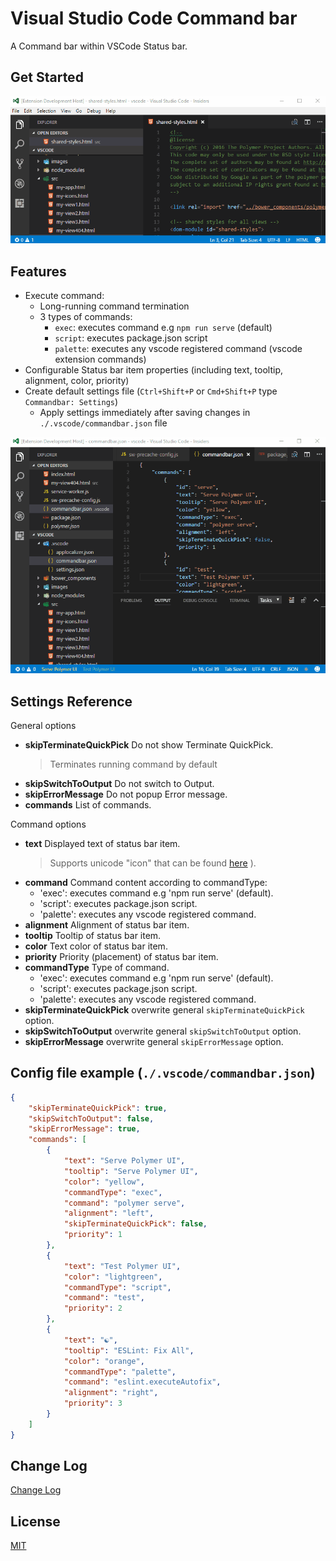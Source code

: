 # Visual Studio Code Command bar

A Command bar within VSCode Status bar.

## Get Started

[![Get Started](getstarted.gif)](getstarted.gif)

## Features

* Execute command:
	- Long-running command termination
	- 3 types of commands:
		* `exec`: executes command e.g `npm run serve` (default)
		* `script`: executes package.json script
		* `palette`: executes any vscode registered command (vscode extension commands)
* Configurable Status bar item properties (including text, tooltip, alignment, color, priority)
* Create default settings file (`Ctrl+Shift+P` or `Cmd+Shift+P` type `Commandbar: Settings`)
	- Apply settings immediately after saving changes in `./.vscode/commandbar.json` file

[![Demo](demo.gif)](demo.gif)

## Settings Reference

General options
* **skipTerminateQuickPick** Do not show Terminate QuickPick.
	> Terminates running command by default
* **skipSwitchToOutput** Do not switch to Output.
* **skipErrorMessage** Do not popup Error message.
* **commands** List of commands.

Command options
* **text** Displayed text of status bar item.
	> Supports unicode "icon" that can be found [here](https://unicode-table.com/) ).
* **command** Command content according to commandType:
	- 'exec': executes command e.g 'npm run serve' (default).
	- 'script': executes package.json script.
	- 'palette': executes any vscode registered command.
* **alignment** Alignment of status bar item.
* **tooltip** Tooltip of status bar item.
* **color** Text color of status bar item.
* **priority** Priority (placement) of status bar item.
* **commandType** Type of command.
	- 'exec': executes command e.g 'npm run serve' (default).
	- 'script': executes package.json script.
	- 'palette': executes any vscode registered command.
* **skipTerminateQuickPick** overwrite general `skipTerminateQuickPick` option.
* **skipSwitchToOutput** overwrite general `skipSwitchToOutput` option.
* **skipErrorMessage** overwrite general `skipErrorMessage` option.

## Config file example (`./.vscode/commandbar.json`)

```json
{
	"skipTerminateQuickPick": true,
	"skipSwitchToOutput": false,
	"skipErrorMessage": true,
	"commands": [
		{
			"text": "Serve Polymer UI",
			"tooltip": "Serve Polymer UI",
			"color": "yellow",
			"commandType": "exec",
			"command": "polymer serve",
			"alignment": "left",
			"skipTerminateQuickPick": false,
			"priority": 1
		},
		{
			"text": "Test Polymer UI",
			"color": "lightgreen",
			"commandType": "script",
			"command": "test",
			"priority": 2
		},
		{
			"text": "☯",
			"tooltip": "ESLint: Fix All",
			"color": "orange",
			"commandType": "palette",
			"command": "eslint.executeAutofix",
			"alignment": "right",
			"priority": 3
		}
	]
}
```

## Change Log

[Change Log](CHANGELOG.md)

## License

[MIT](LICENSE.md)
